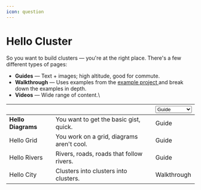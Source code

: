```yaml
---
icon: question
---
```


# Hello Cluster

So you want to build clusters — you're at the right place. There's a few different types of pages:

* **Guides** — Text + images; high altitude, good for commute.
* **Walkthrough** — Uses examples from the [example project ](../../../basics/quickstart/example-project.md)and break down the examples in depth.
* **Videos** — Wide range of content.\


<table data-view="cards"><thead><tr><th></th><th></th><th><select><option value="LqJ23CUru9BE" label="Guide" color="blue"></option><option value="DRmuerBjYama" label="Walkthrough" color="blue"></option></select></th></tr></thead><tbody><tr><td><strong>Hello Diagrams</strong></td><td>You want to get the basic gist, quick.</td><td><span data-option="LqJ23CUru9BE">Guide</span></td></tr><tr><td>Hello Grid</td><td>You work on a grid, diagrams aren't cool.</td><td><span data-option="LqJ23CUru9BE">Guide</span></td></tr><tr><td>Hello Rivers</td><td>Rivers, roads, roads that follow rivers.</td><td><span data-option="LqJ23CUru9BE">Guide</span></td></tr><tr><td>Hello City</td><td>Clusters into clusters into clusters.</td><td><span data-option="DRmuerBjYama">Walkthrough</span></td></tr></tbody></table>
